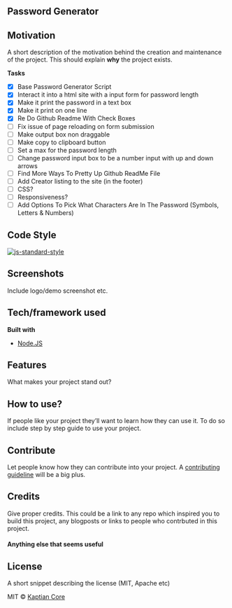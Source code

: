 ## Password Generator 

## Motivation
A short description of the motivation behind the creation and maintenance of the project. This should explain **why** the project exists.

__**Tasks**__
- [x] Base Password Generator Script
- [x] Interact it into a html site with a input form for password length
- [x] Make it print the password in a text box 
- [x] Make it print on one line
- [x] Re Do Github Readme With Check Boxes
- [ ] Fix issue of page reloading on form submission 
- [ ] Make output box non draggable
- [ ] Make copy to clipboard button 
- [ ] Set a max for the password length 
- [ ] Change password input box to be a number input with up and down arrows
- [ ] Find More Ways To Pretty Up Github ReadMe File
- [ ] Add Creator listing to the site (in the footer)
- [ ] CSS?
- [ ] Responsiveness?
- [ ] Add Options To Pick What Characters Are In The Password (Symbols, Letters & Numbers)
## Code Style 
[![js-standard-style](https://img.shields.io/badge/code%20style-standard-brightgreen.svg?style=flat)](https://github.com/feross/standard)
 
## Screenshots
Include logo/demo screenshot etc.

## Tech/framework used

<b>Built with</b>
- [Node.JS](https://nodejs.org)

## Features
What makes your project stand out?


## How to use?
If people like your project they’ll want to learn how they can use it. To do so include step by step guide to use your project.

## Contribute

Let people know how they can contribute into your project. A [contributing guideline](https://github.com/zulip/zulip-electron/blob/master/CONTRIBUTING.md) will be a big plus.

## Credits
Give proper credits. This could be a link to any repo which inspired you to build this project, any blogposts or links to people who contrbuted in this project. 

#### Anything else that seems useful

## License
A short snippet describing the license (MIT, Apache etc)

MIT © [Kaptian Core]()
